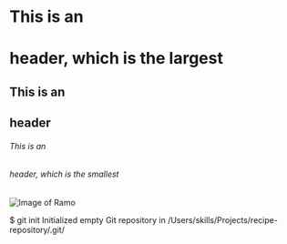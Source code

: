# This is an <h1> header, which is the largest
## This is an <h2> header
###### This is an <h6> header, which is the smallest

![Image of Ramo](https://softlist.biz/upload/medialibrary/fe4/fl12_1.jpg)

$ git init
Initialized empty Git repository in /Users/skills/Projects/recipe-repository/.git/
